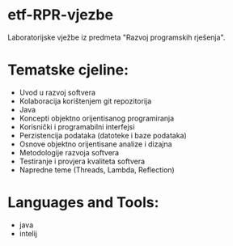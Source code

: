 # etf-RPR-vjezbe

Laboratorijske vježbe iz predmeta "Razvoj programskih rješenja".

# Tematske cjeline:
- Uvod u razvoj softvera
- Kolaboracija korištenjem git repozitorija
- Java
- Koncepti objektno orijentisanog programiranja
- Korisnički i programabilni interfejsi
- Perzistencija podataka (datoteke i baze podataka)
- Osnove objektno orijentisane analize i dizajna
- Metodologije razvoja softvera
- Testiranje i provjera kvaliteta softvera
- Napredne teme (Threads, Lambda, Reflection)
  
# Languages and Tools:
- java
- intelij
